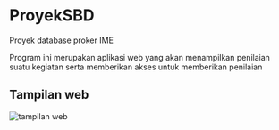 # ProyekSBD
Proyek database proker IME

Program ini merupakan aplikasi web yang akan menampilkan penilaian suatu kegiatan serta
memberikan akses untuk memberikan penilaian

## Tampilan web
![tampilan web](https://user-images.githubusercontent.com/53087572/103433378-a5d91b00-4c22-11eb-8332-58dce9c6d358.png)

